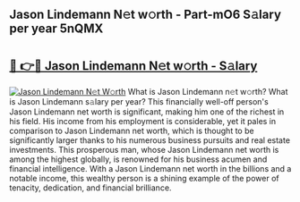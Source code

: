## Jason Lindemann N𝚎t w𝚘rth - Part-mO6 S𝚊lary per year 5nQMX

# <h2><a href="http://gc2max.nevu.top/?p=Jason+Lindemann">🔗 👉🔴 Jason Lindemann N𝚎t w𝚘rth - S𝚊lary</a></h2>

[![Jason Lindemann N𝚎t W𝚘rth](https://i.imgur.com/Oavwk0R.jpeg)](http://gc2max.nevu.top/?p=Jason+Lindemann)
What is Jason Lindemann n𝚎t w𝚘rth? What is Jason Lindemann s𝚊lary per year?
This financially well-off person's Jason Lindemann net worth is significant, making him one of the richest in his field. His income from his employment is considerable, yet it pales in comparison to Jason Lindemann net worth, which is thought to be significantly larger thanks to his numerous business pursuits and real estate investments. This prosperous man, whose Jason Lindemann net worth is among the highest globally, is renowned for his business acumen and financial intelligence. With a Jason Lindemann net worth in the billions and a notable income, this wealthy person is a shining example of the power of tenacity, dedication, and financial brilliance.
